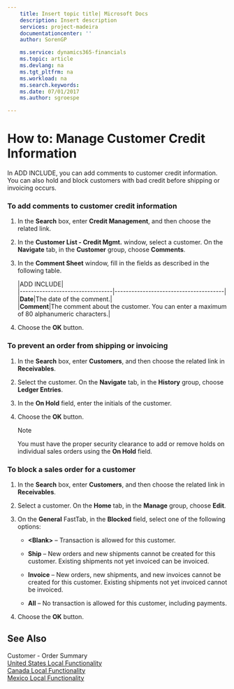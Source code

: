 ```yaml
---
    title: Insert topic title| Microsoft Docs
    description: Insert description
    services: project-madeira
    documentationcenter: ''
    author: SorenGP

    ms.service: dynamics365-financials
    ms.topic: article
    ms.devlang: na
    ms.tgt_pltfrm: na
    ms.workload: na
    ms.search.keywords:
    ms.date: 07/01/2017
    ms.author: sgroespe

---
```

# How to: Manage Customer Credit Information
In ADD INCLUDE<!--[!INCLUDE[navnow](../../includes/navnow_md.md)]-->, you can add comments to customer credit information. You can also hold and block customers with bad credit before shipping or invoicing occurs.  
  
### To add comments to customer credit information  
  
1.  In the **Search** box, enter **Credit Management**, and then choose the related link.  
  
2.  In the **Customer List - Credit Mgmt.** window, select a customer. On the **Navigate** tab, in the **Customer** group, choose **Comments**.  
  
3.  In the **Comment Sheet** window, fill in the fields as described in the following table.  
  
    |ADD INCLUDE<!--[!INCLUDE[bp_tablefield](../../includes/bp_tabledescription_md.md)]-->|  
    |---------------------------------|---------------------------------------|  
    |**Date**|The date of the comment.|  
    |**Comment**|The comment about the customer. You can enter a maximum of 80 alphanumeric characters.|  
  
4.  Choose the **OK** button.  
  
### To prevent an order from shipping or invoicing  
  
1.  In the **Search** box, enter **Customers**, and then choose the related link in **Receivables**.  
  
2.  Select the customer. On the **Navigate** tab, in the **History** group, choose **Ledger Entries**.  
  
3.  In the **On Hold** field, enter the initials of the customer.  
  
4.  Choose the **OK** button.  
  
    > [!NOTE]  
    >  You must have the proper security clearance to add or remove holds on individual sales orders using the **On Hold** field.  
  
### To block a sales order for a customer  
  
1.  In the **Search** box, enter **Customers**, and then choose the related link in **Receivables**.  
  
2.  Select a customer. On the **Home** tab, in the **Manage** group, choose **Edit**.  
  
3.  On the **General** FastTab, in the **Blocked** field, select one of the following options:  
  
    -   **\<Blank\>** – Transaction is allowed for this customer.  
  
    -   **Ship** – New orders and new shipments cannot be created for this customer. Existing shipments not yet invoiced can be invoiced.  
  
    -   **Invoice** – New orders, new shipments, and new invoices cannot be created for this customer. Existing shipments not yet invoiced cannot be invoiced.  
  
    -   **All** – No transaction is allowed for this customer, including payments.  
  
4.  Choose the **OK** button.  
  
## See Also  
 Customer - Order Summary   
 [United States Local Functionality](../united-states-local-functionality.md)   
 [Canada Local Functionality](../canada-local-functionality.md)   
 [Mexico Local Functionality](../mexico-local-functionality.md)